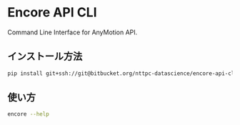 # Encore API CLI

Command Line Interface for AnyMotion API.

## インストール方法

``` sh
pip install git+ssh://git@bitbucket.org/nttpc-datascience/encore-api-cli.git
```

## 使い方

``` sh
encore --help
```
